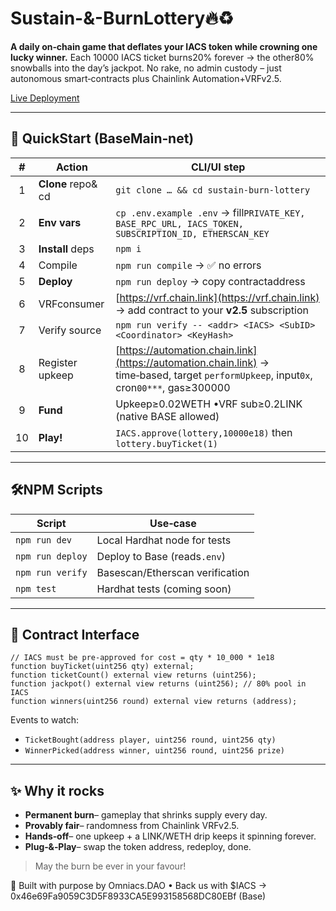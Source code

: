 # Sustain-&-BurnLottery🔥♻️

**A daily on‑chain game that deflates your IACS token while crowning one lucky winner.**
Each 10000 IACS ticket burns20% forever → the other80% snowballs into the day’s jackpot.
No rake, no admin custody – just autonomous smart‑contracts plus Chainlink Automation+VRFv2.5.

[Live Deployment](https://basescan.org/address/0x16740dc263e7aB962B74554327113f09aFe01380)

---

## 🚀 QuickStart (BaseMain‑net)

|  # | Action             | CLI/UI step                                                                                                                                    |
| :--: | ------------------- | ------------------------------------------------------------------------------------------------------------------------------------------------ |
|  1 | **Clone** repo& cd | `git clone … && cd sustain-burn-lottery`                                                                                                         |
|  2 | **Env vars**        | `cp .env.example .env` → fill`PRIVATE_KEY, BASE_RPC_URL, IACS_TOKEN, SUBSCRIPTION_ID, ETHERSCAN_KEY`                                            |
|  3 | **Install** deps    | `npm i`                                                                                                                                          |
|  4 | Compile             | `npm run compile` → ✅ no errors                                                                                                                  |
|  5 | **Deploy**          | `npm run deploy` → copy contractaddress                                                                                                         |
|  6 | VRFconsumer        | [https://vrf.chain.link](https://vrf.chain.link) → add contract to your **v2.5** subscription                                                    |
|  7 | Verify source       | `npm run verify -- <addr> <IACS> <SubID> <Coordinator> <KeyHash>`                                                                                |
|  8 | Register upkeep     | [https://automation.chain.link](https://automation.chain.link) → time‑based, target `performUpkeep`, input`0x`, cron`00***`, gas≥300000 |
|  9 | **Fund**            | Upkeep≥0.02WETH •VRF sub≥0.2LINK (native BASE allowed)                                                                                    |
| 10 | **Play!**           | `IACS.approve(lottery,10000e18)` then `lottery.buyTicket(1)`                                                                                    |

---

## 🛠️NPM Scripts

| Script          | Use‑case                        |
| ---------------- | ------------------------------- |
| `npm run dev`    | Local Hardhat node for tests    |
| `npm run deploy` | Deploy to Base (reads`.env`)   |
| `npm run verify` | Basescan/Etherscan verification |
| `npm test`       | Hardhat tests (coming soon)     |

---

## 📜 Contract Interface

```solidity
// IACS must be pre‑approved for cost = qty * 10_000 * 1e18
function buyTicket(uint256 qty) external;
function ticketCount() external view returns (uint256);
function jackpot() external view returns (uint256); // 80% pool in IACS
function winners(uint256 round) external view returns (address);
```

Events to watch:

* `TicketBought(address player, uint256 round, uint256 qty)`
* `WinnerPicked(address winner, uint256 round, uint256 prize)`

---

## ✨ Why it rocks

* **Permanent burn**– gameplay that shrinks supply every day.
* **Provably fair**– randomness from Chainlink VRFv2.5.
* **Hands‑off**– one upkeep + a LINK/WETH drip keeps it spinning forever.
* **Plug‑&‑Play**– swap the token address, redeploy, done.

> May the burn be ever in your favour!

🧠 Built with purpose by Omniacs.DAO • Back us with $IACS → 0x46e69Fa9059C3D5F8933CA5E993158568DC80EBf (Base)

